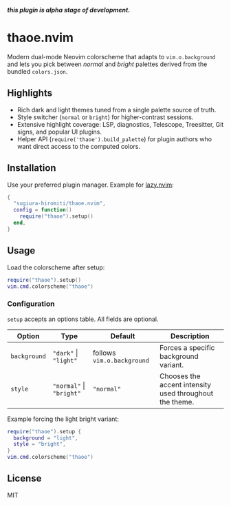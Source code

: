 ***this plugin is alpha stage of development.***

# thaoe.nvim

Modern dual-mode Neovim colorscheme that adapts to `vim.o.background` and lets you pick between *normal* and *bright* palettes derived from the bundled `colors.json`.

## Highlights

- Rich dark and light themes tuned from a single palette source of truth.
- Style switcher (`normal` or `bright`) for higher-contrast sessions.
- Extensive highlight coverage: LSP, diagnostics, Telescope, Treesitter, Git signs, and popular UI plugins.
- Helper API (`require('thaoe').build_palette`) for plugin authors who want direct access to the computed colors.

## Installation

Use your preferred plugin manager. Example for [lazy.nvim](https://github.com/folke/lazy.nvim):

```lua
{
  "sugiura-hiromiti/thaoe.nvim",
  config = function()
    require("thaoe").setup()
  end,
}
```

## Usage

Load the colorscheme after setup:

```lua
require("thaoe").setup()
vim.cmd.colorscheme("thaoe")
```

### Configuration

`setup` accepts an options table. All fields are optional.

| Option       | Type                         | Default                    | Description                                             |
| ------------ | ---------------------------- | -------------------------- | ------------------------------------------------------- |
| `background` | `"dark"` &#124; `"light"`    | follows `vim.o.background` | Forces a specific background variant.                   |
| `style`      | `"normal"` &#124; `"bright"` | `"normal"`                 | Chooses the accent intensity used throughout the theme. |

Example forcing the light bright variant:

```lua
require("thaoe").setup {
  background = "light",
  style = "bright",
}
vim.cmd.colorscheme("thaoe")
```

## License

MIT
